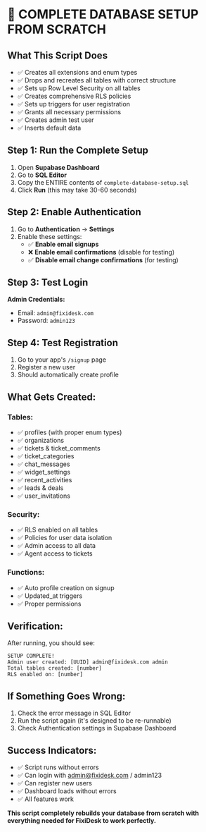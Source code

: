 # 🚀 COMPLETE DATABASE SETUP FROM SCRATCH

## What This Script Does
- ✅ Creates all extensions and enum types
- ✅ Drops and recreates all tables with correct structure
- ✅ Sets up Row Level Security on all tables
- ✅ Creates comprehensive RLS policies
- ✅ Sets up triggers for user registration
- ✅ Grants all necessary permissions
- ✅ Creates admin test user
- ✅ Inserts default data

## Step 1: Run the Complete Setup
1. Open **Supabase Dashboard**
2. Go to **SQL Editor**
3. Copy the ENTIRE contents of `complete-database-setup.sql`
4. Click **Run** (this may take 30-60 seconds)

## Step 2: Enable Authentication
1. Go to **Authentication** → **Settings**
2. Enable these settings:
   - ✅ **Enable email signups**
   - ❌ **Enable email confirmations** (disable for testing)
   - ✅ **Disable email change confirmations** (for testing)

## Step 3: Test Login
**Admin Credentials:**
- Email: `admin@fixidesk.com`
- Password: `admin123`

## Step 4: Test Registration
1. Go to your app's `/signup` page
2. Register a new user
3. Should automatically create profile

## What Gets Created:

### Tables:
- ✅ profiles (with proper enum types)
- ✅ organizations
- ✅ tickets & ticket_comments
- ✅ ticket_categories
- ✅ chat_messages
- ✅ widget_settings
- ✅ recent_activities
- ✅ leads & deals
- ✅ user_invitations

### Security:
- ✅ RLS enabled on all tables
- ✅ Policies for user data isolation
- ✅ Admin access to all data
- ✅ Agent access to tickets

### Functions:
- ✅ Auto profile creation on signup
- ✅ Updated_at triggers
- ✅ Proper permissions

## Verification:
After running, you should see:
```
SETUP COMPLETE!
Admin user created: [UUID] admin@fixidesk.com admin
Total tables created: [number]
RLS enabled on: [number]
```

## If Something Goes Wrong:
1. Check the error message in SQL Editor
2. Run the script again (it's designed to be re-runnable)
3. Check Authentication settings in Supabase Dashboard

## Success Indicators:
- ✅ Script runs without errors
- ✅ Can login with admin@fixidesk.com / admin123
- ✅ Can register new users
- ✅ Dashboard loads without errors
- ✅ All features work

**This script completely rebuilds your database from scratch with everything needed for FixiDesk to work perfectly.**